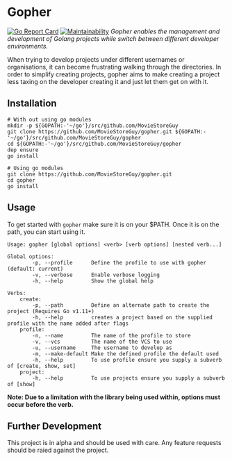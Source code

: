 # Gopher
[![Go Report Card](https://goreportcard.com/badge/github.com/MovieStoreGuy/gopher)](https://goreportcard.com/report/github.com/MovieStoreGuy/gopher)
[![Maintainability](https://api.codeclimate.com/v1/badges/3f34c6090b7f4fa04596/maintainability)](https://codeclimate.com/github/MovieStoreGuy/gopher/maintainability)
_Gopher enables the management and development of Golang projects while switch between different developer environments._

When trying to develop projects under different usernames or organisations, it can become frustrating walking through the directories. In order to simplify creating projects, gopher aims to make creating a project less taxing on the developer creating it and just let them get on with it.

## Installation
```
# With out using go modules
mkdir -p ${GOPATH:-'~/go'}/src/github.com/MovieStoreGuy
git clone https://github.com/MovieStoreGuy/gopher.git ${GOPATH:-'~/go'}/src/github.com/MovieStoreGuy/gopher
cd ${GOPATH:-'~/go'}/src/github.com/MovieStoreGuy/gopher
dep ensure
go install

# Using go modules
git clone https://github.com/MovieStoreGuy/gopher.git
cd gopher
go install
```

## Usage
To get started with `gopher` make sure it is on your $PATH. Once it is on the path, you can start using it.
```
Usage: gopher [global options] <verb> [verb options] [nested verb...]

Global options:
        -p, --profile      Define the profile to use with gopher (default: current)
        -v, --verbose      Enable verbose logging
        -h, --help         Show the global help

Verbs:
    create:
        -p, --path         Define an alternate path to create the project (Requires Go v1.11+)
        -h, --help         creates a project based on the supplied profile with the name added after flags
    profile:
        -n, --name         The name of the profile to store
        -v, --vcs          The name of the VCS to use
        -u, --username     The username to develop as
        -m, --make-default Make the defined profile the default used
        -h, --help         To use profile ensure you supply a subverb of [create, show, set]
    project:
        -h, --help         To use projects ensure you supply a subverb of [show]
```
**Note: Due to a limitation with the library being used within, options must occur before the verb.**

## Further Development
This project is in alpha and should be used with care. Any feature requests should be raied against the project.
